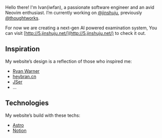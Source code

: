 Hello there! I'm Ivan(iwfan), a passionate software engineer and an avid Neovim enthusiast. I’m currently working on [@jinshuju](https://github.com/jinshuju), previously [@thoughtworks](https://github.com/thoughtworks).

For now we are creating a next-gen AI powered examination system, You can visit [http://5.jinshuju.net/](http://5.jinshuju.net/) to check it out.

## Inspiration

My website’s design is a reflection of those who inspired me:

- [Ryan Warner](https://www.figma.com/community/file/824810955262478067)
- [heybran.cn](https://heybran.cn/)
- [JSer](https://jser.dev/)
- ...

## Technologies

My website’s build with these techs:

- [Astro](https://astro.build)
- [Notion](https://notion.so)
